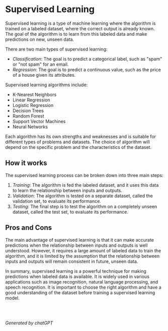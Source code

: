 # Supervised Learning 

Supervised learning is a type of machine learning where the algorithm is trained on a labeled dataset, where the correct output is already known.
The goal of the algorithm is to learn from this labeled data and make predictions on new, unseen data.

There are two main types of supervised learning:

- *Classification*: The goal is to predict a categorical label, such as "spam" or "not spam" for an email.
- *Regression*: The goal is to predict a continuous value, such as the price of a house given its attributes.


Supervised learning algorithms include:

- K-Nearest Neighbors
- Linear Regression
- Logistic Regression
- Decision Trees
- Random Forest
- Support Vector Machines
- Neural Networks

Each algorithm has its own strengths and weaknesses and is suitable for different types of problems and datasets. The choice of algorithm will depend on the specific problem
and the characteristics of the dataset.

## How it works
The supervised learning process can be broken down into three main steps:

1) *Training*: The algorithm is fed the labeled dataset, and it uses this data to learn the relationship between inputs and outputs.
2) *Validation*: The algorithm is tested on a separate dataset, called the validation set, to evaluate its performance.
3) *Testing*: The final step is to test the algorithm on a completely unseen dataset, called the test set, to evaluate its performance.

## Pros and Cons
The main advantage of supervised learning is that it can make accurate predictions when the relationship between inputs and
outputs is well understood. However, it requires a large amount of labeled data to train the algorithm, and it is limited
by the assumption that the relationship between inputs and outputs will remain consistent in future, unseen data.

In summary, supervised learning is a powerful technique for making predictions when labeled data is available. It
is widely used in various applications such as image recognition, natural language processing, and speech recognition.
It is important to choose the right algorithm and have a good understanding of the dataset before training a supervised learning model.

<br>
<br>

_Generated by chatGPT_